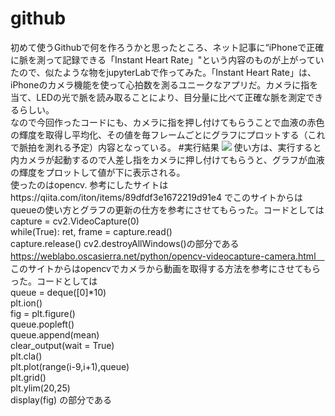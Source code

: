 # github
初めて使うGithubで何を作ろうかと思ったところ、ネット記事に“iPhoneで正確に脈を測って記録できる「Instant Heart Rate」"という内容のものが上がっていたので、似たような物をjupyterLabで作ってみた。「Instant Heart Rate」は、iPhoneのカメラ機能を使って心拍数を測るユニークなアプリだ。カメラに指を当て、LEDの光で脈を読み取ることにより、目分量に比べて正確な脈を測定できるらしい。  
なので今回作ったコードにも、カメラに指を押し付けてもらうことで血液の赤色の輝度を取得し平均化、その値を毎フレームごとにグラフにプロットする（これで脈拍を測れる予定）内容となっている。
#実行結果
![](https://raw.github.com/wiki/ya/github/images/a.gif)
使い方は、実行すると内カメラが起動するので人差し指をカメラに押し付けてもらうと、グラフが血液の輝度をプロットして値が下に表示される。  
使ったのはopencv.
参考にしたサイトはhttps://qiita.com/iton/items/89dfdf3e1672219d91e4
 でこのサイトからはqueueの使い方とグラフの更新の仕方を参考にさせてもらった。コードとしては  
 capture = cv2.VideoCapture(0)  
 while(True):
    ret, frame = capture.read()  
 capture.release()
cv2.destroyAllWindows()の部分である  
https://weblabo.oscasierra.net/python/opencv-videocapture-camera.html　
このサイトからはopencvでカメラから動画を取得する方法を参考にさせてもらった。コードとしては  
queue = deque([0]*10)  
plt.ion()  
fig = plt.figure()  
queue.popleft()  
    queue.append(mean)  
clear_output(wait = True)  
    plt.cla()  
    plt.plot(range(i-9,i+1),queue)  
    plt.grid()  
    plt.ylim(20,25)  
    display(fig) の部分である
